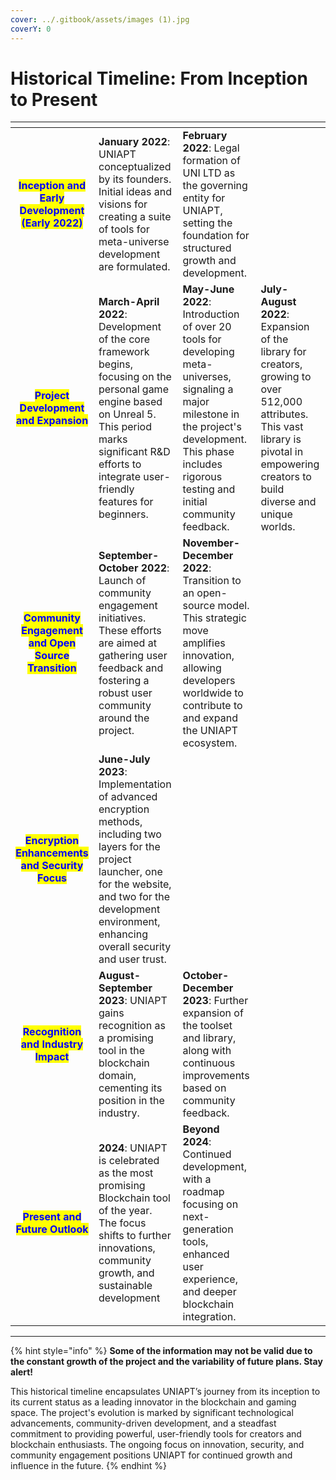 ```yaml
---
cover: ../.gitbook/assets/images (1).jpg
coverY: 0
---
```


# Historical Timeline: From Inception to Present



<table data-view="cards"><thead><tr><th align="center"></th><th></th><th></th><th></th></tr></thead><tbody><tr><td align="center"><mark style="color:blue;"><strong>Inception and Early Development (Early 2022)</strong></mark></td><td><strong>January 2022</strong>: UNIAPT conceptualized by its founders. Initial ideas and visions for creating a suite of tools for meta-universe development are formulated.</td><td><strong>February 2022</strong>: Legal formation of UNI LTD as the governing entity for UNIAPT, setting the foundation for structured growth and development.</td><td></td></tr><tr><td align="center"><mark style="color:blue;"><strong>Project Development and Expansion</strong></mark></td><td><strong>March-April 2022</strong>: Development of the core framework begins, focusing on the personal game engine based on Unreal 5. This period marks significant R&#x26;D efforts to integrate user-friendly features for beginners.</td><td><strong>May-June 2022</strong>: Introduction of over 20 tools for developing meta-universes, signaling a major milestone in the project's development. This phase includes rigorous testing and initial community feedback.</td><td><strong>July-August 2022</strong>: Expansion of the library for creators, growing to over 512,000 attributes. This vast library is pivotal in empowering creators to build diverse and unique worlds.</td></tr><tr><td align="center"><mark style="color:blue;"><strong>Community Engagement and Open Source Transition</strong></mark></td><td><strong>September-October 2022</strong>: Launch of community engagement initiatives. These efforts are aimed at gathering user feedback and fostering a robust user community around the project.</td><td><strong>November-December 2022</strong>: Transition to an open-source model. This strategic move amplifies innovation, allowing developers worldwide to contribute to and expand the UNIAPT ecosystem.</td><td></td></tr><tr><td align="center"><mark style="color:blue;"><strong>Encryption Enhancements and Security Focus</strong></mark></td><td><strong>June-July 2023</strong>: Implementation of advanced encryption methods, including two layers for the project launcher, one for the website, and two for the development environment, enhancing overall security and user trust.</td><td></td><td></td></tr><tr><td align="center"><mark style="color:blue;"><strong>Recognition and Industry Impact</strong></mark></td><td><strong>August-September 2023</strong>: UNIAPT gains recognition as a promising tool in the blockchain domain, cementing its position in the industry.</td><td><strong>October-December 2023</strong>: Further expansion of the toolset and library, along with continuous improvements based on community feedback.</td><td></td></tr><tr><td align="center"><mark style="color:blue;"><strong>Present and Future Outlook</strong></mark></td><td><strong>2024</strong>: UNIAPT is celebrated as the most promising Blockchain tool of the year. The focus shifts to further innovations, community growth, and sustainable development</td><td><strong>Beyond 2024</strong>: Continued development, with a roadmap focusing on next-generation tools, enhanced user experience, and deeper blockchain integration.</td><td></td></tr></tbody></table>

***

{% hint style="info" %}
**Some of the information may not be valid due to the constant growth of the project and the variability of future plans. Stay alert!**



This historical timeline encapsulates UNIAPT’s journey from its inception to its current status as a leading innovator in the blockchain and gaming space. The project's evolution is marked by significant technological advancements, community-driven development, and a steadfast commitment to providing powerful, user-friendly tools for creators and blockchain enthusiasts. The ongoing focus on innovation, security, and community engagement positions UNIAPT for continued growth and influence in the future.
{% endhint %}
